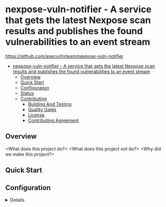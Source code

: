 <a id="markdown-nexpose-vuln-notifier" name="nexpose-vuln-notifier"></a>
# nexpose-vuln-notifier - A service that gets the latest Nexpose scan results and publishes the found vulnerabilities to an event stream

<https://github.com/asecurityteam/nexpose-vuln-notifier>

<!-- TOC -->

- [nexpose-vuln-notifier - A service that gets the latest Nexpose scan results and publishes the found vulnerabilities to an event stream](#nexpose-vuln-notifier)
    - [Overview](#overview)
    - [Quick Start](#quick-start)
    - [Configuration](#configuration)
    - [Status](#status)
    - [Contributing](#contributing)
        - [Building And Testing](#building-and-testing)
        - [Quality Gates](#quality-gates)
        - [License](#license)
        - [Contributing Agreement](#contributing-agreement)

<!-- /TOC -->

<a id="markdown-overview" name="overview"></a>
## Overview

<What does this project do?>
<What does this project _not_ do?>
<Why did we make this project?>
<Links to other references or material.>

<a id="markdown-quick-start" name="quick-start"></a>
## Quick Start

<Hello world style example.>

<a id="markdown-configuration" name="configuration"></a>
## Configuration

<Details of how to actually work with the project>

### Environment Variables
NEXPOSE_HOST
NEXPOSE_USERNAME
NEXPOSE_PASSWORD
NEXPOSE_REQUEST_TIMEOUT_MS
NEXPOSE_SITE_ASSET_PAGE_SIZE (default 100)

<a id="markdown-status" name="status"></a>
## Status

This project is in incubation which means we are not yet operating this tool in production
and the interfaces are subject to change.

<a id="markdown-contributing" name="contributing"></a>
## Contributing

<a id="markdown-building-and-testing" name="building-and-testing"></a>
### Building And Testing

We publish a docker image called [SDCLI](https://github.com/asecurityteam/sdcli) that
bundles all of our build dependencies. It is used by the included Makefile to help make
building and testing a bit easier. The following actions are available through the Makefile:

-   make dep

    Install the project dependencies into a vendor directory

-   make lint

    Run our static analysis suite

-   make test

    Run unit tests and generate a coverage artifact

-   make integration

    Run integration tests and generate a coverage artifact

-   make coverage

    Report the combined coverage for unit and integration tests

-   make build

    Generate a local build of the project (if applicable)

-   make run

    Run a local instance of the project (if applicable)

-   make doc

    Generate the project code documentation and make it viewable
    locally.

<a id="markdown-quality-gates" name="quality-gates"></a>
### Quality Gates

Our build process will run the following checks before going green:

-   make lint
-   make test
-   make integration
-   make coverage (combined result must be 85% or above for the project)

Running these locally, will give early indicators of pass/fail.

<a id="markdown-license" name="license"></a>
### License

This project is licensed under Apache 2.0. See LICENSE.txt for details.

<a id="markdown-contributing-agreement" name="contributing-agreement"></a>
### Contributing Agreement

Atlassian requires signing a contributor's agreement before we can accept a
patch. If you are an individual you can fill out the
[individual CLA](https://na2.docusign.net/Member/PowerFormSigning.aspx?PowerFormId=3f94fbdc-2fbe-46ac-b14c-5d152700ae5d).
If you are contributing on behalf of your company then please fill out the
[corporate CLA](https://na2.docusign.net/Member/PowerFormSigning.aspx?PowerFormId=e1c17c66-ca4d-4aab-a953-2c231af4a20b).
